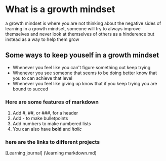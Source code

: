 # What is a growth mindset
a growth mindset is where you are not thinking about the negative sides of learning
in a growth mindset, someone will try to always improve themselves and never look at themselves of others
as a hinderence but instead as a way to help them grow

## Some ways to keep youself in a growth mindset
- Whenever you feel like you can't figure something out keep trying
- Whenever you see someone that seems to be doing better know that you to can achieve that level
- Whenever you feel like giving up know that if you keep trying you are bound to succed

### Here are some features of markdown
1. Add #, ##, or ###, for a header
2. Add - to make bulletpoints
3. Add numbers to make numbered lists
4. You can also have **bold** and _italic_

### here are the links to different projects
[Learning journal] (\learning markdown.md)
